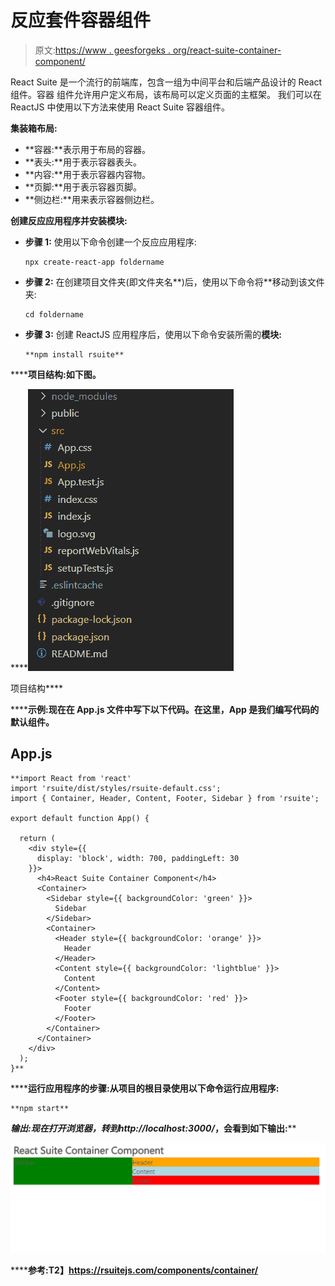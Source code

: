 # 反应套件容器组件

> 原文:[https://www . geesforgeks . org/react-suite-container-component/](https://www.geeksforgeeks.org/react-suite-container-component/)

React Suite 是一个流行的前端库，包含一组为中间平台和后端产品设计的 React 组件。容器  组件允许用户定义布局，该布局可以定义页面的主框架。  我们可以在 ReactJS 中使用以下方法来使用 React Suite 容器组件。

**集装箱布局:**

*   **容器:**表示用于布局的容器。
*   **表头:**用于表示容器表头。
*   **内容:**用于表示容器内容物。
*   **页脚:**用于表示容器页脚。
*   **侧边栏:**用来表示容器侧边栏。

**创建反应应用程序并安装模块:**

*   **步骤 1:** 使用以下命令创建一个反应应用程序:

    ```
    npx create-react-app foldername
    ```

*   **步骤 2:** 在创建项目文件夹(即文件夹名**)后，使用以下命令将**移动到该文件夹:

    ```
    cd foldername
    ```

*   **步骤 3:** 创建 ReactJS 应用程序后，使用以下命令安装所需的****模块:****

    ```
    **npm install rsuite**
    ```

******项目结构:**如下图。****

****![](img/f04ae0d8b722a9fff0bd9bd138b29c23.png)

项目结构**** 

******示例:**现在在 **App.js** 文件中写下以下代码。在这里，App 是我们编写代码的默认组件。****

## ****App.js****

```
**import React from 'react'
import 'rsuite/dist/styles/rsuite-default.css';
import { Container, Header, Content, Footer, Sidebar } from 'rsuite';

export default function App() {

  return (
    <div style={{
      display: 'block', width: 700, paddingLeft: 30
    }}>
      <h4>React Suite Container Component</h4>
      <Container>
        <Sidebar style={{ backgroundColor: 'green' }}>
          Sidebar
        </Sidebar>
        <Container>
          <Header style={{ backgroundColor: 'orange' }}>
            Header
          </Header>
          <Content style={{ backgroundColor: 'lightblue' }}>
            Content
          </Content>
          <Footer style={{ backgroundColor: 'red' }}>
            Footer
          </Footer>
        </Container>
      </Container>
    </div>
  );
}**
```

******运行应用程序的步骤:**从项目的根目录使用以下命令运行应用程序:****

```
**npm start**
```

******输出:**现在打开浏览器，转到***http://localhost:3000/***，会看到如下输出:****

****![](img/701afc31659950737d0dc7a2a17dd432.png)****

******参考:**T2】https://rsuitejs.com/components/container/****